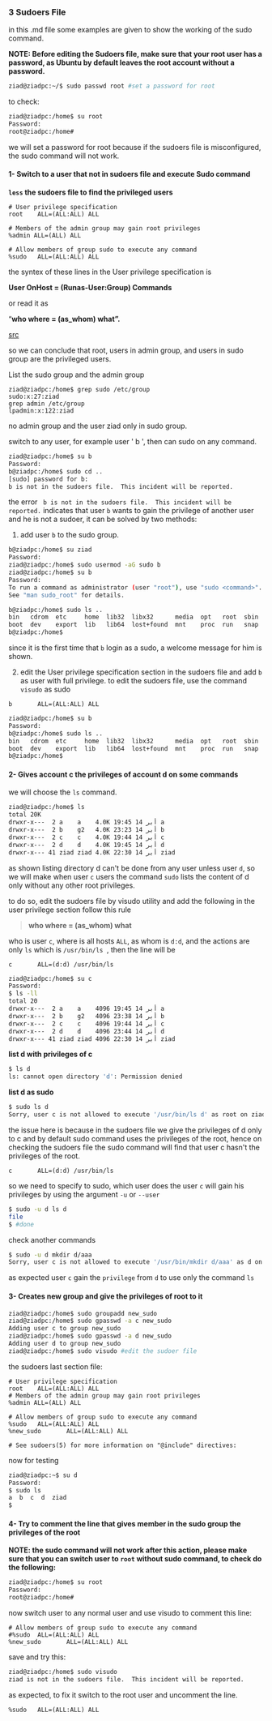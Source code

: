 ### 3 Sudoers File 
in this .md file some examples are given to show the working of the sudo command.

**NOTE: Before editing the Sudoers file, make sure that your root user has a password, as Ubuntu by default leaves the root account without a password.**

```bash
ziad@ziadpc:~/$ sudo passwd root #set a password for root
```
to check:
```bash
ziad@ziadpc:/home$ su root
Password: 
root@ziadpc:/home# 
```

we will set a password for root because if the sudoers file is misconfigured, the sudo command will not work.

#### **1- Switch to a user that not in sudoers file and execute Sudo command**

**`less` the sudoers file to find the privileged users**

```
# User privilege specification
root    ALL=(ALL:ALL) ALL

# Members of the admin group may gain root privileges
%admin ALL=(ALL) ALL

# Allow members of group sudo to execute any command
%sudo   ALL=(ALL:ALL) ALL
```

the syntex of these lines in the User privilege specification is

**User <space> OnHost = (Runas-User:Group) <space> Commands**

or read it as 

“**who where = (as_whom) what”.**

[src](https://medium.com/kernel-space/linux-fundamentals-a-to-z-of-a-sudoers-file-a5da99a30e7f)

so we can conclude that root, users in admin group, and users in sudo group are the privileged users.

List the sudo group and the admin group
```
ziad@ziadpc:/home$ grep sudo /etc/group
sudo:x:27:ziad
grep admin /etc/group
lpadmin:x:122:ziad
```
no admin group and the user ziad only in sudo group.

switch to any user, for example user ' b ', then can sudo on any command.

```bash
ziad@ziadpc:/home$ su b
Password: 
b@ziadpc:/home$ sudo cd ..
[sudo] password for b: 
b is not in the sudoers file.  This incident will be reported.
```
the error `
b is not in the sudoers file.  This incident will be reported.` indicates that user `b` wants to gain the privilege of another user and he is not a sudoer, it can be solved by two methods:

 1. add user `b` to the sudo group.
 ```bash
 b@ziadpc:/home$ su ziad
Password: 
ziad@ziadpc:/home$ sudo usermod -aG sudo b
ziad@ziadpc:/home$ su b
Password: 
To run a command as administrator (user "root"), use "sudo <command>".
See "man sudo_root" for details.

b@ziadpc:/home$ sudo ls ..
bin   cdrom  etc     home  lib32  libx32      media  opt   root  sbin  srv	 sys  usr
boot  dev    export  lib   lib64  lost+found  mnt    proc  run	 snap  swapfile  tmp  var
b@ziadpc:/home$ 

 ```
since it is the first time that `b` login as a sudo, a welcome message for him is shown.
 
  2. edit the User privilege specification section in the sudoers file and add `b` as user with full privilege.
 to edit the sudoers file, use the command `visudo` as sudo
 ```
 b       ALL=(ALL:ALL) ALL
 ```

```bash
ziad@ziadpc:/home$ su b
Password: 
b@ziadpc:/home$ sudo ls ..
bin   cdrom  etc     home  lib32  libx32      media  opt   root  sbin  srv	 sys  usr
boot  dev    export  lib   lib64  lost+found  mnt    proc  run	 snap  swapfile  tmp  var
b@ziadpc:/home$ 
```
	


#### **2- Gives account c the privileges of account d on some commands**

we will choose the `ls` command.

```bash
ziad@ziadpc:/home$ ls
total 20K
drwxr-x---  2 a    a    4.0K أبر 14 19:45 a
drwxr-x---  2 b    g2   4.0K أبر 14 23:23 b
drwxr-x---  2 c    c    4.0K أبر 14 19:44 c
drwxr-x---  2 d    d    4.0K أبر 14 19:45 d
drwxr-x--- 41 ziad ziad 4.0K أبر 14 22:30 ziad
```
as shown listing directory d can't be done from any user unless user `d`, so we will make when user `c` users the command `sudo` lists the content of d only without any other root privileges.

to do so, edit the sudoers file by visudo utility and add the following in the user privilege section 
follow this rule 
>**who where = (as_whom) what**

who is user `c`, where is all hosts `ALL`, as whom is `d:d`, and the actions are only `ls` which is `/usr/bin/ls `, then the line will be
```
c       ALL=(d:d) /usr/bin/ls
```


```bash
ziad@ziadpc:/home$ su c
Password: 
$ ls -ll
total 20
drwxr-x---  2 a    a    4096 أبر 14 19:45 a
drwxr-x---  2 b    g2   4096 أبر 14 23:38 b
drwxr-x---  2 c    c    4096 أبر 14 19:44 c
drwxr-x---  2 d    d    4096 أبر 14 23:44 d
drwxr-x--- 41 ziad ziad 4096 أبر 14 22:30 ziad
```
**list d with privileges of c**
```bash
$ ls d
ls: cannot open directory 'd': Permission denied
```
**list d as sudo**
```bash
$ sudo ls d
Sorry, user c is not allowed to execute '/usr/bin/ls d' as root on ziadpc.
```
the issue here is because in the sudoers file we give the privileges of d only to c and by default sudo command uses the privileges of the root, hence on checking the sudoers file the sudo command will find that user c hasn't the privileges of the root.
```
c       ALL=(d:d) /usr/bin/ls
```
so we need to specify to sudo, which user does the user `c` will gain his privileges by using the argument  `-u` or `--user`
```bash
$ sudo -u d ls d
file
$ #done
```
check another commands 
```bash
$ sudo -u d mkdir d/aaa
Sorry, user c is not allowed to execute '/usr/bin/mkdir d/aaa' as d on ziadpc.
```
as expected user `c` gain the `privilege` from `d` to use only the command `ls`

#### **3- Creates new group and give the privileges of root to it**

```bash
ziad@ziadpc:/home$ sudo groupadd new_sudo
ziad@ziadpc:/home$ sudo gpasswd -a c new_sudo
Adding user c to group new_sudo
ziad@ziadpc:/home$ sudo gpasswd -a d new_sudo
Adding user d to group new_sudo
ziad@ziadpc:/home$ sudo visudo #edit the sudoer file
```

the sudoers last section file:
```
# User privilege specification
root    ALL=(ALL:ALL) ALL
# Members of the admin group may gain root privileges
%admin ALL=(ALL) ALL

# Allow members of group sudo to execute any command
%sudo   ALL=(ALL:ALL) ALL
%new_sudo       ALL=(ALL:ALL) ALL

# See sudoers(5) for more information on "@include" directives:
```

now for testing
```bash
ziad@ziadpc:~$ su d
Password: 
$ sudo ls 
a  b  c  d  ziad
$ 
```

#### **4- Try to comment the line that gives member in the sudo group the privileges of the root**

**NOTE: the sudo command will not work after this action, please make sure that you can switch user to `root` without sudo command, to check do the following:**
```bash
ziad@ziadpc:/home$ su root
Password: 
root@ziadpc:/home# 
```
now switch user to any normal user and use visudo to comment this line:
```
# Allow members of group sudo to execute any command
#%sudo  ALL=(ALL:ALL) ALL
%new_sudo       ALL=(ALL:ALL) ALL
```

save and try this:
```bash
ziad@ziadpc:/home$ sudo visudo
ziad is not in the sudoers file.  This incident will be reported.
```
as expected, to fix it switch to the root user and uncomment the line.
```
%sudo   ALL=(ALL:ALL) ALL
```
